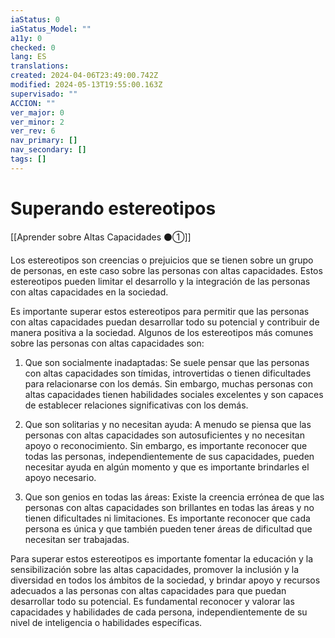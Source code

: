 ```yaml
---
iaStatus: 0
iaStatus_Model: ""
a11y: 0
checked: 0
lang: ES
translations: 
created: 2024-04-06T23:49:00.742Z
modified: 2024-05-13T19:55:00.163Z
supervisado: ""
ACCION: ""
ver_major: 0
ver_minor: 2
ver_rev: 6
nav_primary: []
nav_secondary: []
tags: []
---
```

# Superando estereotipos

[[Aprender sobre Altas Capacidades ⚫①]]

Los estereotipos son creencias o prejuicios que se tienen sobre un grupo de personas, en este caso sobre las personas con altas capacidades. Estos estereotipos pueden limitar el desarrollo y la integración de las personas con altas capacidades en la sociedad.

Es importante superar estos estereotipos para permitir que las personas con altas capacidades puedan desarrollar todo su potencial y contribuir de manera positiva a la sociedad. Algunos de los estereotipos más comunes sobre las personas con altas capacidades son:

1. Que son socialmente inadaptadas: Se suele pensar que las personas con altas capacidades son tímidas, introvertidas o tienen dificultades para relacionarse con los demás. Sin embargo, muchas personas con altas capacidades tienen habilidades sociales excelentes y son capaces de establecer relaciones significativas con los demás.

2. Que son solitarias y no necesitan ayuda: A menudo se piensa que las personas con altas capacidades son autosuficientes y no necesitan apoyo o reconocimiento. Sin embargo, es importante reconocer que todas las personas, independientemente de sus capacidades, pueden necesitar ayuda en algún momento y que es importante brindarles el apoyo necesario.

3. Que son genios en todas las áreas: Existe la creencia errónea de que las personas con altas capacidades son brillantes en todas las áreas y no tienen dificultades ni limitaciones. Es importante reconocer que cada persona es única y que también pueden tener áreas de dificultad que necesitan ser trabajadas.

Para superar estos estereotipos es importante fomentar la educación y la sensibilización sobre las altas capacidades, promover la inclusión y la diversidad en todos los ámbitos de la sociedad, y brindar apoyo y recursos adecuados a las personas con altas capacidades para que puedan desarrollar todo su potencial. Es fundamental reconocer y valorar las capacidades y habilidades de cada persona, independientemente de su nivel de inteligencia o habilidades específicas.
